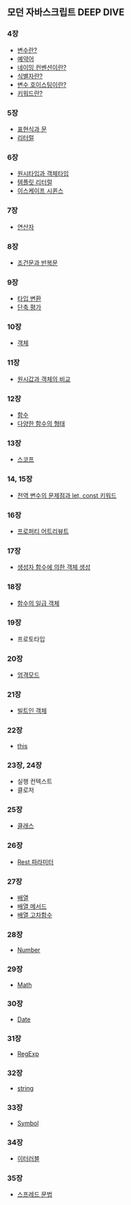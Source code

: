 ## 모던 자바스크립트 DEEP DIVE
### 4장
- [변수란?](https://github.com/boyon99/TIL/blob/main/js/2022-12-22-variable.md) <br/>
- [예약어](https://github.com/boyon99/TIL/blob/main/js/2022-12-22-reserverd-word.md) <br/>
- [네이밍 컨벤션이란?](https://github.com/boyon99/TIL/blob/main/js/2022-12-22-naming-convention.md) <br/>
- [식별자란?](https://github.com/boyon99/TIL/blob/main/js/2022-12-22-identifier.md) <br/>
- [변수 호이스팅이란?](https://github.com/boyon99/TIL/blob/main/js/2022-12-22-variable-hoisting.md) <br/>
- [키워드란?](https://github.com/boyon99/TIL/blob/main/js/2022-12-20-keyword.md)


### 5장
- [표현식과 문](https://github.com/boyon99/TIL/blob/main/js/2022-12-22-expression-and-statement.md)
- [리터럴](https://github.com/boyon99/TIL/blob/main/js/2022-12-22-literal.md)


### 6장
- [원시타입과 객체타입](https://github.com/boyon99/TIL/blob/main/js/2022-12-22-data-type.md)
- [템플릿 리터럴](https://github.com/boyon99/TIL/blob/main/js/2022-12-22-template-literal.md)
- [이스케이프 시퀸스](https://github.com/boyon99/TIL/blob/main/js/2022-12-22-escape-sequence.md)


### 7장
- [연산자](https://github.com/boyon99/TIL/blob/main/js/2022-12-22-operator.md)


### 8장
- [조건문과 반복문](https://github.com/boyon99/TIL/blob/main/js/2022-12-22-conditional-and-loop-statement.md)


### 9장
- [타입 변환](https://github.com/boyon99/TIL/blob/main/js/2022-12-26-type-conversion.md)
- [단축 평가](https://github.com/boyon99/TIL/blob/main/js/2022-12-26-short-circuit-evaluation.md)


### 10장
- [객체](https://github.com/boyon99/TIL/blob/main/js/2022-12-26-object.md)


### 11장
- [원시값과 객체의 비교](https://github.com/boyon99/TIL/blob/main/js/2022-12-22-data-type.md)


### 12장
- [함수](https://github.com/boyon99/TIL/blob/main/js/2022-12-28-function.md)
- [다양한 함수의 형태](https://github.com/boyon99/TIL/blob/main/js/2022-12-28-various-functions.md)


### 13장
- [스코프](https://github.com/boyon99/TIL/blob/main/js/2023-01-02-scope.md)


### 14, 15장
- [전역 변수의 문제점과 let, const 키워드](https://github.com/boyon99/TIL/blob/main/js/2023-01-02-let-const.md)


### 16장
- [프로퍼티 어트리뷰트](https://github.com/boyon99/TIL/blob/main/js/2023-01-02-property-attribute.md)


### 17장
- [생성자 함수에 의한 객체 생성](https://github.com/boyon99/TIL/blob/main/js/2023-01-03-object-constructor.md)


### 18장
- [함수의 일급 객체](https://github.com/boyon99/TIL/blob/main/js/2023-01-03-first-class-object.md)


### 19장
- 프로토타입


### 20장
- [엄격모드](https://github.com/boyon99/TIL/blob/main/js/2023-01-06-strict-mode.md)


### 21장
- [빌트인 객체](https://github.com/boyon99/TIL/blob/main/js/2023-01-06-built-in-objects.md)


### 22장
- [this](https://github.com/boyon99/TIL/blob/main/js/2023-01-06-this.md)


### 23장, 24장
- 실행 컨텍스트
- 클로저

### 25장
- [클래스](https://github.com/boyon99/TIL/blob/main/js/2023-01-09-class.md)

### 26장
- [Rest 파라미터](https://github.com/boyon99/TIL/blob/main/js/2023-01-10-rest-parameters.md)

### 27장
- [배열](https://github.com/boyon99/TIL/blob/main/js/2023-01-11-array.md)
- [배열 메서드](https://github.com/boyon99/TIL/blob/main/js/2023-01-11-array-methods.md)
- [배열 고차함수](https://github.com/boyon99/TIL/blob/main/js/2023-01-11-array-higher-order-function.md)

### 28장
- [Number](https://github.com/boyon99/TIL/blob/main/js/2023-01-11-number.md)

### 29장
- [Math](https://github.com/boyon99/TIL/blob/main/js/2023-01-11-math.md)

### 30장
- [Date](https://github.com/boyon99/TIL/blob/main/js/2023-01-11-date.md)

### 31장
- [RegExp](https://github.com/boyon99/TIL/blob/main/js/2023-01-12-RegExp.md)

### 32장
- [string](https://github.com/boyon99/TIL/blob/main/js/2023-01-12-string.md)

### 33장
- [Symbol](https://github.com/boyon99/TIL/blob/main/js/2023-01-12-symbol.md)

### 34장
- [이터러블](https://github.com/boyon99/TIL/blob/main/js/2023-01-13-iterable.md)

### 35장
- [스프레드 문법](https://github.com/boyon99/TIL/blob/main/js/2023-01-13-spread-syntax.md)
